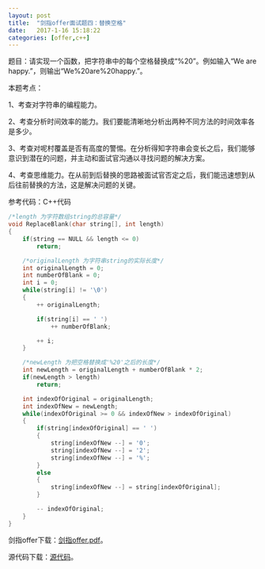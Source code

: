 ```yaml
---
layout:	post
title:	"剑指offer面试题四：替换空格"
date:	2017-1-16 15:18:22
categories:	[offer,c++]
---
```


题目：请实现一个函数，把字符串中的每个空格替换成“%20”。例如输入“We are happy.”，则输出“We%20are%20happy.”。

本题考点：

1、考查对字符串的编程能力。

2、考查分析时间效率的能力。我们要能清晰地分析出两种不同方法的时间效率各是多少。

3、考查对呢村覆盖是否有高度的警惕。在分析得知字符串会变长之后，我们能够意识到潜在的问题，并主动和面试官沟通以寻找问题的解决方案。

4、考查思维能力。在从前到后替换的思路被面试官否定之后，我们能迅速想到从后往前替换的方法，这是解决问题的关键。

参考代码：C++代码

```c++
/*length 为字符数组string的总容量*/
void ReplaceBlank(char string[], int length)
{
    if(string == NULL && length <= 0)
        return;

    /*originalLength 为字符串string的实际长度*/
    int originalLength = 0;
    int numberOfBlank = 0;
    int i = 0;
    while(string[i] != '\0')
    {
        ++ originalLength;

        if(string[i] == ' ')
            ++ numberOfBlank;

        ++ i;
    }

    /*newLength 为把空格替换成'%20'之后的长度*/
    int newLength = originalLength + numberOfBlank * 2;
    if(newLength > length)
        return;

    int indexOfOriginal = originalLength;
    int indexOfNew = newLength;
    while(indexOfOriginal >= 0 && indexOfNew > indexOfOriginal)
    {
        if(string[indexOfOriginal] == ' ')
        {
            string[indexOfNew --] = '0';
            string[indexOfNew --] = '2';
            string[indexOfNew --] = '%';
        }
        else
        {
            string[indexOfNew --] = string[indexOfOriginal];
        }

        -- indexOfOriginal;
    }
}
```

剑指offer下载：[剑指offer.pdf](https://raw.githubusercontent.com/cofire/cofire.github.io/master/source/剑指offer.pdf "剑指offer.pdf")。

源代码下载：[源代码](https://raw.githubusercontent.com/cofire/cofire.github.io/master/source/剑指offer源代码.zip "剑指offer源代码")。